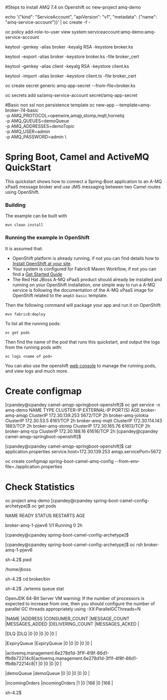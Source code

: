 #Steps to install AMQ 7.4 on Openshift
oc new-project amq-demo

echo '{"kind": "ServiceAccount", "apiVersion": "v1", "metadata": {"name": "amq-service-account"}}' | oc create -f -

oc policy add-role-to-user view system:serviceaccount:amq-demo:amq-service-account

keytool -genkey -alias broker -keyalg RSA -keystore broker.ks

keytool -export -alias broker -keystore broker.ks -file broker_cert

keytool -genkey -alias client -keyalg RSA -keystore client.ks

keytool -import -alias broker -keystore client.ts -file broker_cert

oc create secret generic amq-app-secret --from-file=broker.ks

oc secrets add sa/amq-service-account secret/amq-app-secret

#Basic non ssl non persistence template
oc new-app --template=amq-broker-74-basic \
   -p AMQ_PROTOCOL=openwire,amqp,stomp,mqtt,hornetq \
   -p AMQ_QUEUES=demoQueue \
   -p AMQ_ADDRESSES=demoTopic \
   -p AMQ_USER=admin \
   -p AMQ_PASSWORD=admin \






# Spring Boot, Camel and ActiveMQ QuickStart

This quickstart shows how to connect a Spring-Boot application to an A-MQ xPaaS message broker and use JMS messaging between two Camel routes using OpenShift.

### Building

The example can be built with

    mvn clean install

### Running the example in OpenShift

It is assumed that:
- OpenShift platform is already running, if not you can find details how to [Install OpenShift at your site](https://docs.openshift.com/container-platform/3.3/install_config/index.html).
- Your system is configured for Fabric8 Maven Workflow, if not you can find a [Get Started Guide](https://access.redhat.com/documentation/en/red-hat-jboss-middleware-for-openshift/3/single/red-hat-jboss-fuse-integration-services-20-for-openshift/)
- The Red Hat JBoss A-MQ xPaaS product should already be installed and running on your OpenShift installation, one simple way to run a A-MQ service is following the documentation of the A-MQ xPaaS image for OpenShift related to the `amq63-basic` template.

Then the following command will package your app and run it on OpenShift:

    mvn fabric8:deploy

To list all the running pods:

    oc get pods

Then find the name of the pod that runs this quickstart, and output the logs from the running pods with:

    oc logs <name of pod>

You can also use the openshift [web console](https://docs.openshift.com/enterprise/3.1/getting_started/developers/developers_console.html#tutorial-video) to manage the
running pods, and view logs and much more.


# Create configmap
[cpandey@cpandey camel-amqp-springboot-openshift]$ oc get service -n amq-demo
NAME                 TYPE        CLUSTER-IP       EXTERNAL-IP   PORT(S)     AGE
broker-amq-amqp      ClusterIP   172.30.139.253   <none>        5672/TCP    2h
broker-amq-jolokia   ClusterIP   172.30.53.5      <none>        8161/TCP    2h
broker-amq-mqtt      ClusterIP   172.30.114.143   <none>        1883/TCP    2h
broker-amq-stomp     ClusterIP   172.30.165.76    <none>        61613/TCP   2h
broker-amq-tcp       ClusterIP   172.30.188.16    <none>        61616/TCP   2h
[cpandey@cpandey camel-amqp-springboot-openshift]$ 

[cpandey@cpandey camel-amqp-springboot-openshift]$ cat application.properties 
service.host=172.30.139.253
amqp.servicePort=5672

oc create configmap spring-boot-camel-amq-config --from-env-file=./application.properties



# Check Statistics
oc project amq-demo
[cpandey@cpandey spring-boot-camel-config-archetype]$ oc get pods

NAME                 READY     STATUS    RESTARTS   AGE

broker-amq-1-pjwv6   1/1       Running   0          2h

[cpandey@cpandey spring-boot-camel-config-archetype]$ 

[cpandey@cpandey spring-boot-camel-config-archetype]$ oc rsh broker-amq-1-pjwv6

sh-4.2$ pwd

/home/jboss

sh-4.2$ cd broker/bin

sh-4.2$ ./artemis queue stat

OpenJDK 64-Bit Server VM warning: If the number of processors is expected to increase from one, then you should configure the number of parallel GC threads appropriately using -XX:ParallelGCThreads=N

|NAME                     |ADDRESS                  |CONSUMER_COUNT |MESSAGE_COUNT |MESSAGES_ADDED |DELIVERING_COUNT |MESSAGES_ACKED |

|DLQ                      |DLQ                      |0              |0             |0              |0                |0              |

|ExpiryQueue              |ExpiryQueue              |0              |0             |0              |0                |0              |

|activemq.management.6e278d1d-3f1f-4f8f-86d1-ffb8b72214c8|activemq.management.6e278d1d-3f1f-4f8f-86d1-ffb8b72214c8|1              |0             |0              |0                |0              |

|demoQueue                |demoQueue                |0              |0             |0              |0                |0              |

|incomingOrders           |incomingOrders           |1              |0             |168            |0                |168            |

sh-4.2$ 


